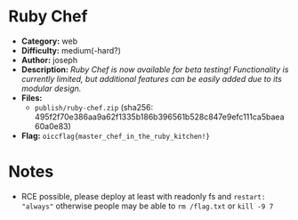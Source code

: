 # Ruby Chef

- **Category:** web
- **Difficulty:** medium(-hard?)
- **Author:** joseph
- **Description:** _Ruby Chef is now available for beta testing! Functionality is currently limited, but additional features can be easily added due to its modular design._
- **Files:**
    - `publish/ruby-chef.zip` (sha256: 495f2f70e386aa9a62f1335b186b396561b528c847e9efc111ca5baea60a0e83)
- **Flag:** `oiccflag{master_chef_in_the_ruby_kitchen!}`

# Notes

- RCE possible, please deploy at least with readonly fs and `restart: "always"` otherwise people may be able to `rm /flag.txt` or `kill -9 7`

